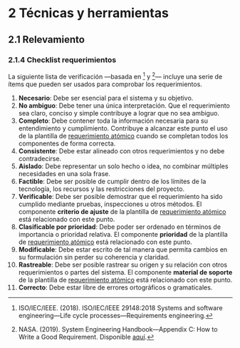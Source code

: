 # 2 Técnicas y herramientas

## 2.1 Relevamiento

### 2.1.4 Checklist requerimientos

La siguiente lista de verificación —basada en [^1] y [^2]— incluye una serie de
ítems que pueden ser usados para comprobar los requerimientos.

[^1]: ISO/IEC/IEEE. (2018). ISO/IEC/IEEE 29148:2018 Systems and software
engineering—Life cycle processes—Requirements engineering.
[^2]: NASA. (2019). System Engineering Handbook—Appendix C: How to Write a Good
    Requirement. Disponible
    [aquí](https://www.nasa.gov/reference/system-engineering-handbook-appendix/#hds-sidebar-nav-3).

1. **Necesario**: Debe ser esencial para el sistema y su objetivo.
2. **No ambiguo**: Debe tener una única interpretación. Que el requerimiento sea
   claro, conciso y simple contribuye a lograr que no sea ambiguo.
3. **Completo**: Debe contener toda la información necesaria para su
   entendimiento y cumplimiento. Contribuye a alcanzar este punto el uso de la
   plantilla de [requerimiento
   atómico](/3_Plantillas/3_1_Requerimiento_atomico.md) cuando se completan
   todos los componentes de forma correcta.
4. **Consistente**: Debe estar alineado con otros requerimientos y no debe
   contradecirse.
5. **Aislado**: Debe representar un solo hecho o idea, no combinar múltiples
   necesidades en una sola frase.
6. **Factible**: Debe ser posible de cumplir dentro de los límites de la
   tecnología, los recursos y las restricciones del proyecto.
7. **Verificable**: Debe ser posible demostrar que el requerimiento ha sido
   cumplido mediante pruebas, inspecciones u otros métodos. El componente
   **criterio de ajuste** de la plantilla de [requerimiento
   atómico](/3_Plantillas/3_1_Requerimiento_atomico.md) está relacionado con
   este punto.
8. **Clasificable por prioridad**: Debe poder ser ordenado en términos de
   importancia o prioridad relativa. El componente **prioridad** de la plantilla
   de [requerimiento atómico](/3_Plantillas/3_1_Requerimiento_atomico.md) está
   relacionado con este punto.
9. **Modificable**: Debe estar escrito de tal manera que permita cambios en su
   formulación sin perder su coherencia y claridad.
10. **Rastreable**: Debe ser posible rastrear su origen y su relación con otros
    requerimientos o partes del sistema. El componente **material de soporte**
   de la plantilla de [requerimiento
   atómico](/3_Plantillas/3_1_Requerimiento_atomico.md) está relacionado con
   este punto.
11. **Correcto**: Debe estar libre de errores ortográficos o gramaticales.
